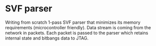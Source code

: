 # SVF parser

Writing from scratch 1-pass SVF parser that minimizes its memory
requirements (microcontroller friendly). Data stream is coming
from the network in packets. Each packet is passed to the parser
which retains internal state and bitbangs data to JTAG.

